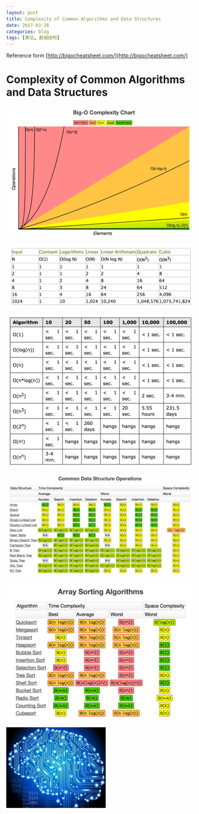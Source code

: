 ```yaml
---
layout: post
title: Complexity of Common Algorithms and Data Structures
date: 2017-03-28
categories: blog
tags: [算法, 数据结构]
---
```


Reference form [http://bigocheatsheet.com/](http://bigocheatsheet.com/)

# Complexity of Common Algorithms and Data Structures

![](https://raw.githubusercontent.com/AlbertLZG/AlbertLZG.github.io/master/blog_img/2017-03-28-Complexity%20of%20Common%20Algorithms%20and%20Data%20Structures/2017-03-28%2019.08.04.png)

![](https://raw.githubusercontent.com/AlbertLZG/AlbertLZG.github.io/master/blog_img/2017-03-28-Complexity%20of%20Common%20Algorithms%20and%20Data%20Structures/2017-03-28%2019.16.17.png)

![](https://raw.githubusercontent.com/AlbertLZG/AlbertLZG.github.io/master/blog_img/2017-03-28-Complexity%20of%20Common%20Algorithms%20and%20Data%20Structures/2017-03-28%2019.18.55.png)

![](https://raw.githubusercontent.com/AlbertLZG/AlbertLZG.github.io/master/blog_img/2017-03-28-Complexity%20of%20Common%20Algorithms%20and%20Data%20Structures/2017-03-28%2019.08.14.png)

![](https://raw.githubusercontent.com/AlbertLZG/AlbertLZG.github.io/master/blog_img/2017-03-28-Complexity%20of%20Common%20Algorithms%20and%20Data%20Structures/2017-03-28%2019.08.22.png)

![](https://raw.githubusercontent.com/AlbertLZG/AlbertLZG.github.io/master/img/blog_logo.png)
